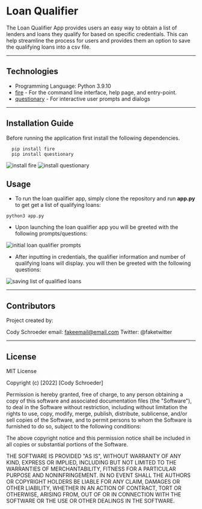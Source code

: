 # Loan Qualifier

The Loan Qualifier App provides users an easy way to obtain a list of lenders and loans they qualify for based on specific credentials. This can help streamline the process for users and provides them an option to save the qualifying loans into a csv file.

---

## Technologies

* Programming Language: Python 3.9.10
* [fire](https://github.com/google/python-fire) - For the command line interface, help page, and entry-point.
* [questionary](https://github.com/tmbo/questionary) - For interactive user prompts and dialogs

---

## Installation Guide

Before running the application first install the following dependencies.

```python3
  pip install fire
  pip install questionary
```
![install fire](https://github.com/schroeds20055/Module2_Challenge/blob/main/loan_qualifier_app/data/Images/install_fire.png "install file")
![install questionary](https://github.com/schroeds20055/Module2_Challenge/blob/main/loan_qualifier_app/data/Images/install_questionary.png  "install questionary")

## Usage

* To run the loan qualifier app, simply clone the repository and run **app.py** to get get a list of qualifying loans:

```python3
python3 app.py
```

* Upon launching the loan qualifier app you will be greeted with the following prompts/questions:
    
![initial loan qualifier prompts](https://github.com/schroeds20055/Module2_Challenge/blob/main/loan_qualifier_app/data/Images/user_credentials_results.png "user credentials")

* After inputting in credentials, the qualifier information and number of qualifying loans will display. you will then be greeted with the following questions:

![saving list of qualified loans](https://github.com/schroeds20055/Module2_Challenge/blob/main/loan_qualifier_app/data/Images/saved_qualifying_loans.png "list of qualified loans")

---

## Contributors

Project created by:

Cody Schroeder
email: fakeemail@email.com
Twitter: @faketwitter

---

## License

MIT License

Copyright (c) [2022] [Cody Schroeder]

Permission is hereby granted, free of charge, to any person obtaining a copy
of this software and associated documentation files (the "Software"), to deal
in the Software without restriction, including without limitation the rights
to use, copy, modify, merge, publish, distribute, sublicense, and/or sell
copies of the Software, and to permit persons to whom the Software is
furnished to do so, subject to the following conditions:

The above copyright notice and this permission notice shall be included in all
copies or substantial portions of the Software.

THE SOFTWARE IS PROVIDED "AS IS", WITHOUT WARRANTY OF ANY KIND, EXPRESS OR
IMPLIED, INCLUDING BUT NOT LIMITED TO THE WARRANTIES OF MERCHANTABILITY,
FITNESS FOR A PARTICULAR PURPOSE AND NONINFRINGEMENT. IN NO EVENT SHALL THE
AUTHORS OR COPYRIGHT HOLDERS BE LIABLE FOR ANY CLAIM, DAMAGES OR OTHER
LIABILITY, WHETHER IN AN ACTION OF CONTRACT, TORT OR OTHERWISE, ARISING FROM,
OUT OF OR IN CONNECTION WITH THE SOFTWARE OR THE USE OR OTHER DEALINGS IN THE
SOFTWARE.

